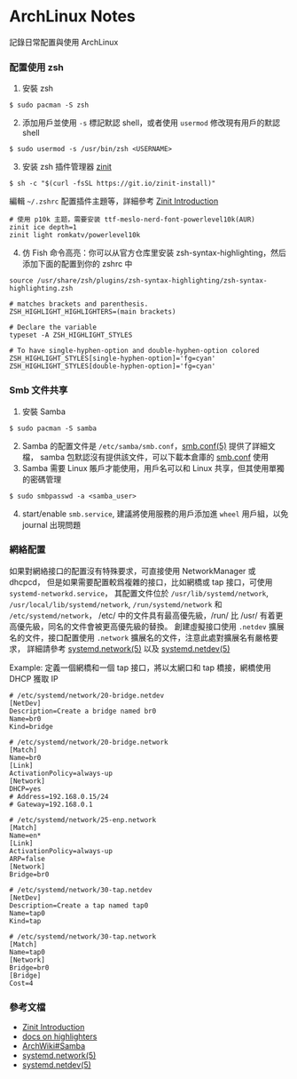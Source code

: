 # ArchLinux Notes
記錄日常配置與使用 ArchLinux
### 配置使用 zsh
1. 安裝 zsh
```
$ sudo pacman -S zsh
```
2. 添加用戶並使用 `-s` 標記默認 shell，或者使用 `usermod` 修改現有用戶的默認 shell
```
$ sudo usermod -s /usr/bin/zsh <USERNAME>
```
3. 安装 zsh 插件管理器 [zinit](https://github.com/zdharma-continuum/zinit)
```
$ sh -c "$(curl -fsSL https://git.io/zinit-install)"
```
編輯 `~/.zshrc` 配置插件主題等，詳細參考 [Zinit Introduction](https://zdharma-continuum.github.io/zinit/wiki/INTRODUCTION/)
```
# 使用 p10k 主题，需要安装 ttf-meslo-nerd-font-powerlevel10k(AUR)
zinit ice depth=1
zinit light romkatv/powerlevel10k
```

4. 仿 Fish 命令高亮：你可以从官方仓库里安装 zsh-syntax-highlighting，然后添加下面的配置到你的 zshrc 中
```
source /usr/share/zsh/plugins/zsh-syntax-highlighting/zsh-syntax-highlighting.zsh

# matches brackets and parenthesis.
ZSH_HIGHLIGHT_HIGHLIGHTERS=(main brackets)

# Declare the variable
typeset -A ZSH_HIGHLIGHT_STYLES

# To have single-hyphen-option and double-hyphen-option colored
ZSH_HIGHLIGHT_STYLES[single-hyphen-option]='fg=cyan'
ZSH_HIGHLIGHT_STYLES[double-hyphen-option]='fg=cyan'
```
### Smb 文件共享
1. 安裝 Samba
```
$ sudo pacman -S samba
```
2. Samba 的配置文件是 `/etc/samba/smb.conf`，[smb.conf(5)](https://man.archlinux.org/man/smb.conf.5) 提供了詳細文檔，
samba 包默認沒有提供該文件，可以下載本倉庫的 [smb.conf](smb.conf) 使用
3. Samba 需要 Linux 賬戶才能使用，用戶名可以和 Linux 共享，但其使用單獨的密碼管理
```
$ sudo smbpasswd -a <samba_user>
```
4. start/enable `smb.service`, 建議將使用服務的用戶添加進 `wheel` 用戶組，以免 journal 出現問題

### 網絡配置
如果對網絡接口的配置沒有特殊要求，可直接使用 NetworkManager 或 dhcpcd，
但是如果需要配置較爲複雜的接口，比如網橋或 tap 接口，可使用 `systemd-networkd.service`，
其配置文件位於 `/usr/lib/systemd/network`, `/usr/local/lib/systemd/network`, `/run/systemd/network` 和 `/etc/systemd/network`，
/etc/ 中的文件具有最高優先級，/run/ 比 /usr/ 有着更高優先級，同名的文件會被更高優先級的替換。
創建虛擬接口使用 `.netdev` 擴展名的文件，接口配置使用 `.network` 擴展名的文件，注意此處對擴展名有嚴格要求，
詳細請參考 [systemd.network(5)](https://man.archlinux.org/man/systemd.network.5.en) 以及 
[systemd.netdev(5)](https://man.archlinux.org/man/systemd.netdev.5.en)

Example: 定義一個網橋和一個 tap 接口，將以太網口和 tap 橋接，網橋使用 DHCP 獲取 IP
```
# /etc/systemd/network/20-bridge.netdev
[NetDev]
Description=Create a bridge named br0
Name=br0
Kind=bridge

# /etc/systemd/network/20-bridge.network
[Match]
Name=br0
[Link]
ActivationPolicy=always-up
[Network]
DHCP=yes
# Address=192.168.0.15/24
# Gateway=192.168.0.1

# /etc/systemd/network/25-enp.network
[Match]
Name=en*
[Link]
ActivationPolicy=always-up
ARP=false
[Network]
Bridge=br0

# /etc/systemd/network/30-tap.netdev
[NetDev]
Description=Create a tap named tap0
Name=tap0
Kind=tap

# /etc/systemd/network/30-tap.network
[Match]
Name=tap0
[Network]
Bridge=br0
[Bridge]
Cost=4
```




### 參考文檔
+ [Zinit Introduction](https://zdharma-continuum.github.io/zinit/wiki/INTRODUCTION/)
+ [docs on highlighters](https://github.com/zsh-users/zsh-syntax-highlighting/blob/master/docs/highlighters.md)
+ [ArchWiki#Samba](https://wiki.archlinux.org/title/Samba)
+ [systemd.network(5)](https://man.archlinux.org/man/systemd.network.5.en)
+ [systemd.netdev(5)](https://man.archlinux.org/man/systemd.netdev.5.en)
